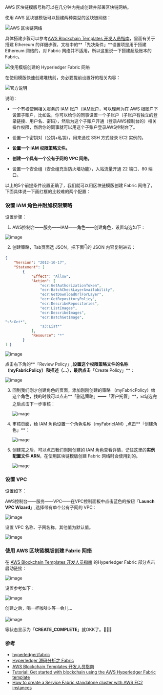 AWS 区块链模版号称可以在几分钟内完成创建并部署区块链网络。

使用 AWS 区块链模版可以搭建两种类型的区块链网络：

![AWS 区块链网络](https://upload-images.jianshu.io/upload_images/2648731-f29117e3b8d65843.png?imageMogr2/auto-orient/strip%7CimageView2/2/w/1240)


具体搭建步骤可以参考[AWS Blockchain Templates 开发人员指南](https://docs.aws.amazon.com/zh_cn/blockchain-templates/latest/developerguide/what-are-blockchain-templates.html)，里面有关于搭建 Ethereum 的详细步骤，文档中的**「先决条件」**设置项是用于搭建 Ethereum 网络的，对 Fabric 网络并不适用，所以这里说一下搭建超级账本的 Fabric。

![使用模版创建的 Hyperledger Fabric 网络](http://upload-images.jianshu.io/upload_images/2648731-d20383598af3d99b.png?imageMogr2/auto-orient/strip%7CimageView2/2/w/1240)



在使用模版快速创建堆栈前，务必要提前设置好的相关内容：

![官方说明](http://upload-images.jianshu.io/upload_images/2648731-4b98159a9e25c285.jpg?imageMogr2/auto-orient/strip%7CimageView2/2/w/1240)

说明：

* 一个有权使用相关服务的 IAM 账户（[IAM账户](https://docs.aws.amazon.com/zh_cn/IAM/latest/UserGuide/id_roles.html)，可以理解为在 AWS 根账户下设置子账户，比如说，你可以给你的同事设置一个子账户（子账户有独立的登录链接、用户名、密码），然后为这个子账户开通（登录AWS控制台的）相关操作权限，然后你的同事就可以用这个子账户登录AWS控制台了。

* 设置一个密钥对（公钥+私钥），用来通过 SSH 方式登录 EC2 实例的。

* **设置一个 IAM 权限策略文件。**

* **创建一个具有一个公有子网的 VPC 网络。**

* 设置一个安全组（安全组充当防火墙功能），入站流量开通 22 端口、80 端口。


以上的5个前提条件设置正确了，我们就可以用区块链模版创建 Fabric 网络了，下面具体说一下画红框的比较难的两个配置：



### 设置 IAM 角色并附加权限策略

设置步骤：

1. AWS控制台——服务——IAM——角色——创建角色，设置勾选如下：

![image](http://upload-images.jianshu.io/upload_images/2648731-4458136b1676541f.jpg?imageMogr2/auto-orient/strip%7CimageView2/2/w/1240)



2. 创建策略，Tab页面选 JSON，把下面👇的 JSON 内容复制进去：

```json
{
    "Version": "2012-10-17",
    "Statement": [
        {
            "Effect": "Allow",
            "Action": [
                "ecr:GetAuthorizationToken",
                "ecr:BatchCheckLayerAvailability",
                "ecr:GetDownloadUrlForLayer",
                "ecr:GetRepositoryPolicy",
                "ecr:DescribeRepositories",
                "ecr:ListImages",
                "ecr:DescribeImages",
                "ecr:BatchGetImage",
"s3:Get*",
                "s3:List*"
            ],
            "Resource": "*"
        }
] }
```

![image](http://upload-images.jianshu.io/upload_images/2648731-1fac8fead2d47f47.jpg?imageMogr2/auto-orient/strip%7CimageView2/2/w/1240)

点击右下角的**「Review Policy」**,设置这个权限策略文件的名称（myFabricPolicy）和描述（...），最后点击**「Create Policy」**：

![image](http://upload-images.jianshu.io/upload_images/2648731-62542f422827dc6a.jpg?imageMogr2/auto-orient/strip%7CimageView2/2/w/1240)



3. 回到我们刚才创建角色的页面，添加刚刚创建的策略 （myFabricPolicy）给这个角色，找的时候可以点击**「删选策略」**——**「客户托管」**，☑️勾选完之后点击下一步审核：

   ![image](http://upload-images.jianshu.io/upload_images/2648731-69be4c6b4160ff76.jpg?imageMogr2/auto-orient/strip%7CimageView2/2/w/1240)

4. 审核页面，给 IAM 角色设置一个角色名称（myFabricIAM）,点击**「创建角色」**：

   ![image](http://upload-images.jianshu.io/upload_images/2648731-7078bd8e14887fb7.jpg?imageMogr2/auto-orient/strip%7CimageView2/2/w/1240)

5. 创建完之后，可以点击我们刚刚创建的 IAM 角色查看详情，记住这里的**实例配置文件 ARN**，在使用区块链模版创建 Fabric 网络时会使用到的。

   ![image](http://upload-images.jianshu.io/upload_images/2648731-a3a42a9173653890.jpg?imageMogr2/auto-orient/strip%7CimageView2/2/w/1240)



### 设置 VPC

设置如下：

AWS控制台——服务——VPC——在VPC控制面板中点击蓝色的按钮「**Launch VPC Wizard**」,选择带有单个公有子网的 VPC：

![image](http://upload-images.jianshu.io/upload_images/2648731-712ac83bec196ce3.jpg?imageMogr2/auto-orient/strip%7CimageView2/2/w/1240)

设置 VPC 名称、子网名称，其他值为默认值。

![image](http://upload-images.jianshu.io/upload_images/2648731-4d02528f2362584e.jpg?imageMogr2/auto-orient/strip%7CimageView2/2/w/1240)

### 使用 AWS 区块链模版创建 Fabric 网络

在 [AWS Blockchain Templates 开发人员指南](https://docs.aws.amazon.com/zh_cn/blockchain-templates/latest/developerguide/what-are-blockchain-templates.html) 的Hyperledger Fabric 部分点击启动链接：

![image](http://upload-images.jianshu.io/upload_images/2648731-2515a59315b48bc5.jpg?imageMogr2/auto-orient/strip%7CimageView2/2/w/1240)

设置参考如下：

![image](http://upload-images.jianshu.io/upload_images/2648731-fc380a65eda1f04a.jpg?imageMogr2/auto-orient/strip%7CimageView2/2/w/1240)



创建之后，喝一杯咖啡☕️等一会儿...

![image](http://upload-images.jianshu.io/upload_images/2648731-41534a6c1606d4ef.jpg?imageMogr2/auto-orient/strip%7CimageView2/2/w/1240)

等状态显示为「**CREATE_COMPLETE**」就OKK了。🎉🎉🎉



### 参考

* [hyperledger/fabric](https://github.com/hyperledger/fabric)
* [Hyperledger 源码分析之 Fabric](https://github.com/yeasy/hyperledger_code_fabric)
* [AWS Blockchain Templates 开发人员指南](https://docs.aws.amazon.com/zh_cn/blockchain-templates/latest/developerguide/what-are-blockchain-templates.html)
* [Tutorial: Get started with blockchain using the AWS Hyperledger Fabric template](https://lists.hyperledger.org/g/fabric/topic/tutorial_get_started_with/21382525?p=,,,20,0,0,0::recentpostdate%2Fsticky,,,20,2,20,21382525)
* [How to create a Service Fabric standalone cluster with AWS EC2 instances](https://blogs.msdn.microsoft.com/azureservicefabric/2017/05/18/tutorial-how-to-create-a-service-fabric-standalone-cluster-with-aws-ec2-instances/)

